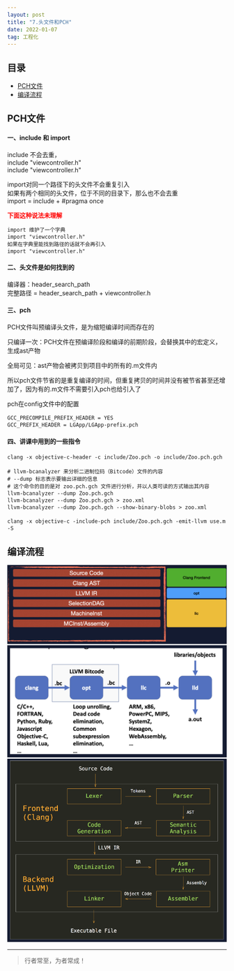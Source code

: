 ```yaml
---
layout: post
title: "7.头文件和PCH"
date: 2022-01-07
tag: 工程化
---
```



## 目录
- [PCH文件](#content1)   
- [编译流程](#content2)   



<!-- ************************************************ -->
## <a id="content1">PCH文件</a>

#### **一、include 和 import**

include  不会去重，   
include "viewcontroller.h"   
include "viewcontroller.h"    

import对同一个路径下的头文件不会重复引入     
如果有两个相同的头文件，位于不同的目录下，那么也不会去重      
import = include + #pragma once

<span style="color:red;font-weight:bold">下面这种说法未理解</span>
```
import 维护了一个字典    
import "viewcontroller.h"    
如果在字典里能找到路径的话就不会再引入     
import "viewcontroller.h"     
```

#### **二、头文件是如何找到的**    
编译器：header_search_path       
完整路径 = header_search_path + viewcontroller.h        


#### **三、pch** 

PCH文件叫预编译头文件，是为缩短编译时间而存在的  

只编译一次：PCH文件在预编译阶段和编译的前期阶段，会替换其中的宏定义，生成ast产物     

全局可见：ast产物会被拷贝到项目中的所有的.m文件内

所以pch文件节省的是重复编译的时间，但重复拷贝的时间并没有被节省甚至还增加了，因为有的.m文件不需要引入pch也给引入了

pch在config文件中的配置
```shell
GCC_PRECOMPILE_PREFIX_HEADER = YES
GCC_PREFIX_HEADER = LGApp/LGApp-prefix.pch
```

#### **四、讲课中用到的一些指令**

```shell
clang -x objective-c-header -c include/Zoo.pch -o include/Zoo.pch.gch

# llvm-bcanalyzer 来分析二进制位码（Bitcode）文件的内容    
# --dump 标志表示要输出详细的信息   
# 这个命令的目的是对 zoo.pch.gch 文件进行分析，并以人类可读的方式输出其内容 
llvm-bcanalyzer --dump Zoo.pch.gch
llvm-bcanalyzer --dump Zoo.pch.gch > zoo.xml
llvm-bcanalyzer --dump Zoo.pch.gch --show-binary-blobs > zoo.xml

clang -x objective-c -include-pch include/Zoo.pch.gch -emit-llvm use.m -S
```

<!-- ************************************************ -->
## <a id="content2">编译流程</a>

<img src="/images/project/26.png">
    
<img src="/images/project/27.png">

<img src="/images/project/28.png">



----------
>  行者常至，为者常成！


